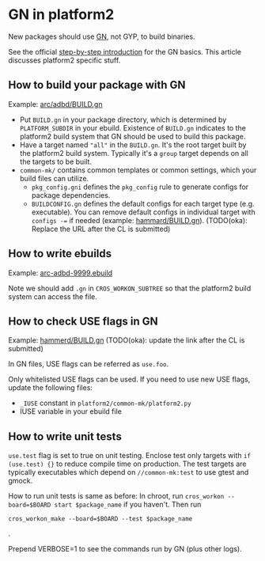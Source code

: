 # GN in platform2

New packages should use
[GN](https://gn.googlesource.com/gn/+/master/docs/reference.md), not GYP, to
build binaries.

See the official [step-by-step introduction](
https://gn.googlesource.com/gn/+/master/docs/quick_start.md#Step_by_step) for
the GN basics. This article discusses platform2 specific stuff.

## How to build your package with GN

Example: [arc/adbd/BUILD.gn](
https://chromium.googlesource.com/chromiumos/platform2/+/master/arc/adbd/BUILD.gn)

- Put `BUILD.gn` in your package directory, which is determined by
  `PLATFORM_SUBDIR` in your ebuild. Existence of `BUILD.gn` indicates to the
  platform2 build system that GN should be used to build this package.
- Have a target named `"all"` in the `BUILD.gn`. It's the root target built
  by the platform2 build system. Typically it's a `group` target depends on all
  the targets to be built.
- `common-mk/` contains common templates or common settings, which your build
  files can utilize.
    - `pkg_config.gni` defines the `pkg_config` rule to generate configs for
      package dependencies.
    - `BUILDCONFIG.gn` defines the default configs for each target type (e.g.
      executable). You can remove default configs in individual target with
      `configs -=` if needed (example: [hammard/BUILD.gn](https://chromium-review.googlesource.com/c/chromiumos/platform2/+/1149942/8/hammerd/BUILD.gn)).
      (TODO(oka): Replace the URL after the CL is submitted)

## How to write ebuilds

Example: [arc-adbd-9999.ebuild](
https://chromium.googlesource.com/chromiumos/overlays/chromiumos-overlay/+/master/chromeos-base/arc-adbd/arc-adbd-9999.ebuild)

Note we should add `.gn` in `CROS_WORKON_SUBTREE` so that the platform2 build
system can access the file.

## How to check USE flags in GN

Example: [hammerd/BUILD.gn](
https://chromium-review.googlesource.com/c/chromiumos/platform2/+/1149942/8/hammerd/BUILD.gn)
(TODO(oka): update the link after the CL is submitted)

In GN files, USE flags can be referred as `use.foo`.

Only whitelisted USE flags can be used. If you need to use new USE flags,
update the following files:
- `_IUSE` constant in `platform2/common-mk/platform2.py`
- IUSE variable in your ebuild file

## How to write unit tests

`use.test` flag is set to true on unit testing. Enclose test only targets with
`if (use.test) {}` to reduce compile time on production.
The test targets are typically executables which depend on `//common-mk:test` to
use gtest and gmock.


How to run unit tests is same as before: In chroot, run
`cros_workon --board=$BOARD start $package_name` if you haven't. Then run

```
cros_workon_make --board=$BOARD --test $package_name
```
.

Prepend VERBOSE=1 to see the commands run by GN (plus other logs).
